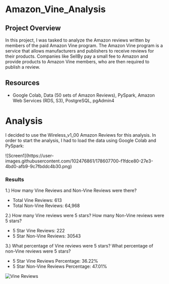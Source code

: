# Amazon_Vine_Analysis

## Project Overview
In this project, I was tasked to analyze the Amazon reviews written by members of the paid Amazon Vine program. The Amazon Vine program is a service that allows manufacturers and publishers to receive reviews for their products. Companies like SellBy pay a small fee to Amazon and provide products to Amazon Vine members, who are then required to publish a review.

## Resources
- Google Colab, Data (50 sets of Amazon Reviews), PySpark, Amazon Web Services (RDS, S3), PostgreSQL, pgAdmin4

# Analysis
<p>I decided to use the Wireless_v1_00 Amazon Reviews for this analysis. In order to start the analysis, I had to load the data using Google Colab and PySpark:</p>
![Screen1](https://user-images.githubusercontent.com/102476861/178607700-f1fdce80-27e3-4bd0-afb9-9c7fbddc4b30.png)

### Results
<p>
  
1.) How many Vine Reviews and Non-Vine Reviews were there?
  - Total Vine Reviews: 613
  - Total Non-Vine Reviews: 64,968
  
2.) How many Vine reviews were 5 stars? How many Non-Vine reviews were 5 stars?
  - 5 Star Vine Reviews: 222
  - 5 Star Non-Vine Reviews: 30543
  
3.) What percentage of Vine reviews were 5 stars? What percentage of non-Vine reviews were 5 stars?
  - 5 Star Vine Reviews Percentage: 36.22%
  - 5 Star Non-Vine Reviews Percentage: 47.01% 
</p>
  
![Vine Reviews](https://user-images.githubusercontent.com/102476861/179001778-fa2a27e4-5165-4277-80c9-a9d30e1b9a57.png)




